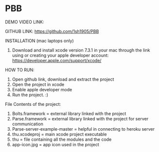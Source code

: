 # PBB

DEMO VIDEO LINK: 

GITHUB LINK: https://github.com/1sh1905/PBB

INSTALLATION (mac laptops only)
1) Download and install xcode version 7.3.1 in your mac through the link using or creating your apple developer account: https://developer.apple.com/support/xcode/

HOW TO RUN:
1) Open github link, download and extract the project
2) Open the project in xcode
3) Enable apple developer mode
4) Run the project. :)

File Contents of the project:
1) Bolts.framework = external library linked with the project
2) Parse.framework = external library linked with the project for server communication
3) Parse-server-example-master = helpful in connecting to heroku server
4) thu.xcodeproj = main xcode project executable
5) thu = file containing all the modules and the code
6) app-icon.jpg = app icon used in the project
